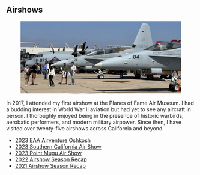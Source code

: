 ## Airshows

<center> <img src="miramar.JPEG" width="85%" height="85%"> </center>

In 2017, I attended my first airshow at the Planes of Fame Air Museum. I had a budding interest in World War II aviation but had yet to see any aircraft in person. I thoroughly enjoyed being in the presence of historic warbirds, aerobatic performers, and modern military airpower. Since then, I have visited over twenty-five airshows across California and beyond.

* [2023 EAA Airventure Oshkosh](https://williamteav.github.io/personal_website/blog/post010/osh23.html)
* [2023 Southern California Air Show](https://williamteav.github.io/personal_website/blog/post009/socal23.html)
* [2023 Point Mugu Air Show](https://williamteav.github.io/personal_website/blog/post008/mugu23.html)
* [2022 Airshow Season Recap](https://williamteav.github.io/personal_website/blog/post007/airshows22.html)
* [2021 Airshow Season Recap](https://williamteav.github.io/personal_website/blog/post006/airshowsfall21.html)

